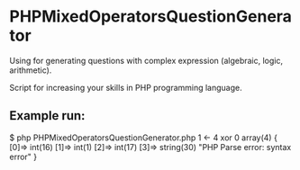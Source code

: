 PHPMixedOperatorsQuestionGenerator
==================================

Using for generating questions with complex expression (algebraic, logic,  arithmetic).

Script for increasing your skills in PHP programming language.


Example run:
------------

$ php PHPMixedOperatorsQuestionGenerator.php 
1 <- 4 xor 0
array(4) {
  [0]=>
  int(16)
  [1]=>
  int(1)
  [2]=>
  int(17)
  [3]=>
  string(30) "PHP Parse error:  syntax error"
}


